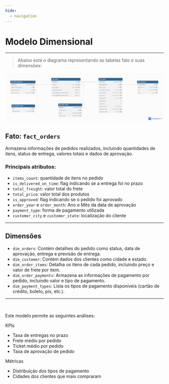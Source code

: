```yaml
---
hide:
  - navigation
---
```


# Modelo Dimensional

---

> Abaixo está o diagrama representando as tabelas fato e suas dimensões:

![Modelo Dimensional](Images/modelo_dimensional.png)

## Fato: `fact_orders`

Armazena informações de pedidos realizados, incluindo quantidades de itens, status de entrega, valores totais e dados de aprovação.

### Principais atributos:
- `items_count`: quantidade de itens no pedido
- `is_delivered_on_time`: flag indicando se a entrega foi no prazo
- `total_freight`: valor total do frete
- `total_price`: valor total dos produtos
- `is_approved`: flag indicando se o pedido foi aprovado
- `order_year` e `order_month`: Ano e Mês da data de aprovação
- `payment_type`: forma de pagamento utilizada
- `customer_city` e `customer_state`: localização do cliente

---

## Dimensões

- `dim_orders`: Contém detalhes do pedido como status, data de aprovação, entrega e previsão de entrega.
- `dim_customer`: Contém dados dos clientes como cidade e estado.
- `dim_order_items`: Detalha os itens de cada pedido, incluindo preço e valor de frete por item.
- `dim_order_payments`: Armazena as informações de pagamento por pedido, incluindo valor e tipo de pagamento.
- `dim_payment_types`: Lista os tipos de pagamento disponíveis (cartão de crédito, boleto, pix, etc.).

---

<br>

Este modelo permite as seguintes análises:

KPIs 

- Taxa de entregas no prazo 
- Frete médio por pedido
- Ticket médio por pedido
- Taxa de aprovação de pedido

Métricas

- Distribuição dos tipos de pagamento
- Cidades dos clientes que mais compraram
